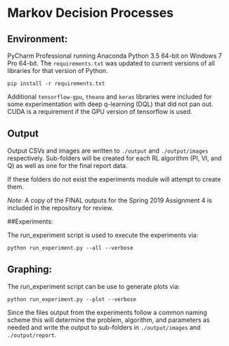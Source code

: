 # Markov Decision Processes

## Environment:

PyCharm Professional running Anaconda Python 3.5 64-bit on Windows 7 Pro 64-bit. The ```requirements.txt``` was
updated to current versions of all libraries for that version of Python.

```
pip install -r requirements.txt
```

Additional ```tensorflow-gpu```, ```theano``` and ```keras``` libraries were included for some experimentation
with deep q-learning (DQL) that did not pan out. CUDA is a requirement if the GPU version of tensorflow is used.

## Output
Output CSVs and images are written to `./output` and `./output/images` respectively. Sub-folders will be created for
each RL algorithm (PI, VI, and Q) as well as one for the final report data.

If these folders do not exist the experiments module will attempt to create them.

*Note*: A copy of the FINAL outputs for the Spring 2019 Assignment 4 is included in the repository for review.

##Experiments:

The run_experiment script is used to execute the experiments via:

```
python run_experiment.py --all --verbose
```

Graphing:
---------

The run_experiment script can be use to generate plots via:

```
python run_experiment.py --plot --verbose
```

Since the files output from the experiments follow a common naming scheme this will determine the problem, algorithm,
and parameters as needed and write the output to sub-folders in `./output/images` and `./output/report`.

